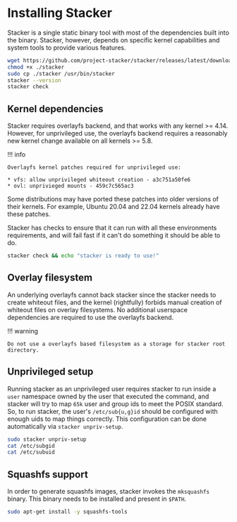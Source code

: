 # Installing Stacker

Stacker is a single static binary tool with most of the dependencies built into 
the binary. Stacker, however, depends on specific kernel capabilities and system
tools to provide various features.

```bash title="Download Stacker"
wget https://github.com/project-stacker/stacker/releases/latest/download/stacker
chmod +x ./stacker
sudo cp ./stacker /usr/bin/stacker
stacker --version
stacker check
```
## Kernel dependencies

Stacker requires overlayfs backend, and that works with any kernel >= 4.14. 
However, for unprivileged use, the overlayfs backend requires a reasonably new 
kernel change available on all kernels >= 5.8. 

!!! info 

    Overlayfs kernel patches required for unprivileged use:

    * vfs: allow unprivileged whiteout creation - a3c751a50fe6 
    * ovl: unprivieged mounts - 459c7c565ac3

Some distributions may have ported these patches into older versions of their
kernels. For example, Ubuntu 20.04 and 22.04 kernels already have these patches.

Stacker has checks to ensure that it can run with all these environments
requirements, and will fail fast if it can't do something it should be able to
do.

```bash title="Stacker Check"
stacker check && echo "stacker is ready to use!"
```

## Overlay filesystem

An underlying overlayfs cannot back stacker since the stacker needs to create 
whiteout files, and the kernel (rightfully) forbids manual creation of whiteout 
files on overlay filesystems. No additional userspace dependencies are required
to use the overlayfs backend.

!!! warning

    Do not use a overlayfs based filesystem as a storage for stacker root
    directory.

## Unprivileged setup

Running stacker as an unprivileged user requires stacker to run inside a `user`
namespace owned by the user that executed the command, and stacker will try to
map `65k` user and group ids to meet the POSIX standard. So, to run stacker,
the user's `/etc/sub{u,g}id` should be configured with enough uids to map things
correctly. This configuration can be done automatically via 
`stacker unpriv-setup`.

```bash title="Stacker unprivileged setup"
sudo stacker unpriv-setup
cat /etc/subgid
cat /etc/subuid
```

## Squashfs support

In order to generate squashfs images, stacker invokes the `mksquashfs` binary.
This binary needs to be installed and present in `$PATH`.

```bash title="Install mksquashfs on ubuntu"
sudo apt-get install -y squashfs-tools
```
